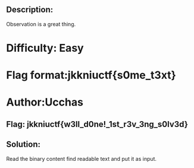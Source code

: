 ## Description:
Observation is a great thing.
# Difficulty: Easy
# Flag format:jkkniuctf{s0me_t3xt}
# Author:Ucchas

## Flag: jkkniuctf{w3ll_d0ne!_1st_r3v_3ng_s0lv3d}

## Solution:
Read the binary content find readable text and put it as input.
